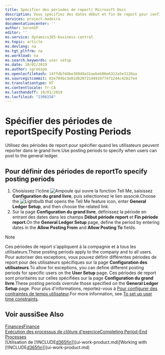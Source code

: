 ```yaml
---
title: Spécifier des périodes de report| Microsoft Docs
description: Vous spécifiez des dates début et fin de report pour configurer quand les utilisateurs peuvent reporter dans le grand livre.
services: project-madeira
documentationcenter: ''
author: SorenGP
editor: ''
ms.service: dynamics365-business-central
ms.topic: article
ms.devlang: na
ms.tgt_pltfrm: na
ms.workload: na
ms.search.keywords: user setup
ms.date: 10/01/2019
ms.author: sgroespe
ms.openlocfilehash: 14ffdb7d4be38949a31aebeb86e6312a5e3128aa
ms.sourcegitcommit: 02e704bc3e01d62072144919774f1244c42827e4
ms.translationtype: HT
ms.contentlocale: fr-CA
ms.lasthandoff: 10/01/2019
ms.locfileid: "2306158"
---
```

# <a name="specify-posting-periods"></a><span data-ttu-id="a814b-103">Spécifier des périodes de report</span><span class="sxs-lookup"><span data-stu-id="a814b-103">Specify Posting Periods</span></span>
<span data-ttu-id="a814b-104">Utilisez des périodes de report pour spécifier quand les utilisateurs peuvent reporter dans le grand livre.</span><span class="sxs-lookup"><span data-stu-id="a814b-104">Use posting periods to specify when users can post to the general ledger.</span></span>  

## <a name="to-specify-posting-periods"></a><span data-ttu-id="a814b-105">Pour définir des périodes de report</span><span class="sxs-lookup"><span data-stu-id="a814b-105">To specify posting periods</span></span>
1. <span data-ttu-id="a814b-106">Choisissez l'icône ![Ampoule qui ouvre la fonction Tell Me](media/ui-search/search_small.png "Dites-moi ce que vous voulez faire"), saisissez **Configuration du grand livre**, puis sélectionnez le lien associé.</span><span class="sxs-lookup"><span data-stu-id="a814b-106">Choose the ![Lightbulb that opens the Tell Me feature](media/ui-search/search_small.png "Tell me what you want to do") icon, enter **General Ledger Setup**, and then choose the related link.</span></span>  
2. <span data-ttu-id="a814b-107">Sur la page **Configuration du grand livre**, définissez la période en entrant des dates dans les champs **Début période report** et **Fin période report**.</span><span class="sxs-lookup"><span data-stu-id="a814b-107">On the **General Ledger Setup** page, define the period by entering dates in the **Allow Posting From** and **Allow Posting To** fields.</span></span>  

> [!NOTE]  
>   <span data-ttu-id="a814b-108">Ces périodes de report s'appliquent à la compagnie et à tous les utilisateurs.</span><span class="sxs-lookup"><span data-stu-id="a814b-108">These posting periods apply to the company and to all users.</span></span> <span data-ttu-id="a814b-109">Pour autoriser des exceptions, vous pouvez définir différentes périodes de report pour des utilisateurs spécifiques sur la page **Configuration des utilisateurs**.</span><span class="sxs-lookup"><span data-stu-id="a814b-109">To allow for exceptions, you can define different posting periods for specific users on the **User Setup** page.</span></span> <span data-ttu-id="a814b-110">Ces périodes de report sont prioritaires sur celles spécifiées sur la page **Configuration du grand livre**.</span><span class="sxs-lookup"><span data-stu-id="a814b-110">These posting periods overrule those specified on the **General Ledger Setup** page.</span></span> <span data-ttu-id="a814b-111">Pour plus d'informations, reportez-vous à [Pour configurer des contraintes de temps utilisateur](ui-how-users-permissions.md#to-set-up-user-time-constraints).</span><span class="sxs-lookup"><span data-stu-id="a814b-111">For more information, see [To set up user time constraints](ui-how-users-permissions.md#to-set-up-user-time-constraints).</span></span>

## <a name="see-also"></a><span data-ttu-id="a814b-112">Voir aussi</span><span class="sxs-lookup"><span data-stu-id="a814b-112">See Also</span></span>
[<span data-ttu-id="a814b-113">Finances</span><span class="sxs-lookup"><span data-stu-id="a814b-113">Finance</span></span>](finance.md)  
[<span data-ttu-id="a814b-114">Exécution des processus de clôture d'exercice</span><span class="sxs-lookup"><span data-stu-id="a814b-114">Completing Period-End Processes</span></span>](year-how-complete-period-end-processes.md)  
<span data-ttu-id="a814b-115">[Utilisation de [!INCLUDE[d365fin](includes/d365fin_md.md)]](ui-work-product.md)</span><span class="sxs-lookup"><span data-stu-id="a814b-115">[Working with [!INCLUDE[d365fin](includes/d365fin_md.md)]](ui-work-product.md)</span></span>
